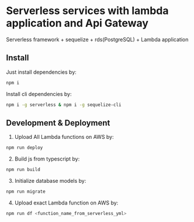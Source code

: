 # Serverless services with lambda application and Api Gateway
Serverless framework + sequelize + rds(PostgreSQL) + Lambda application

## Install
Just install dependencies by:
```bash
npm i
```
Install cli dependencies by:
```bash
npm i -g serverless & npm i -g sequelize-cli
```

## Development & Deployment
1) Upload All Lambda functions on AWS by:
```bash
npm run deploy
```
2) Build js from typescript by:
```bash
npm run build
```
3) Initialize database models by:
```bash
npm run migrate
```
4) Upload exact Lambda function on AWS by:
```bash
npm run df <function_name_from_serverless_yml>
```